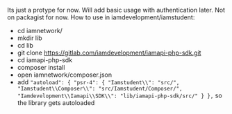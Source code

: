 Its just a protype for now. Will add basic usage with authentication later.
Not on packagist for now. How to use in iamdevelopment/iamstudent:

*  cd iamnetwork/
*  mkdir lib
*  cd lib
*  git clone https://gitlab.com/iamdevelopment/iamapi-php-sdk.git
*  cd iamapi-php-sdk
*  composer install
*  open iamnetwork/composer.json
*  add `"autoload": {
    "psr-4": {
      "Iamstudent\\": "src/",
      "Iamstudent\\Composer\\": "src/Iamstudent/Composer/",
      "Iamdevelopment\\Iamapi\\SDK\\": "lib/iamapi-php-sdk/src/"
    }
  },` so the library gets autoloaded
